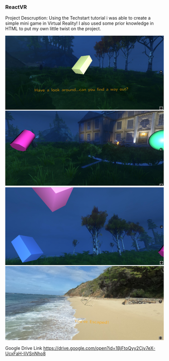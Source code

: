 ### ReactVR
Project Descruption: 
Using the Techstart tutorial i was able to create a simple mini game in Virtual Reality! I also used some prior knowledge in HTML to put my own little twist on the project.


<img src="/ReactVR_image4_Meinhardta.PNG" alt="">

<img src="/ReactVR_image1_Meinhardta.PNG" alt="">


<img src="/ReactVR_image2_Meinhardta.PNG" alt="">


<img src="/ReactVR_image3_Meinhardta.PNG" alt="">

Google Drive Link https://drive.google.com/open?id=1BjFtoQyy2Cjv7eX-UcxFaH-IiVSnNho8
